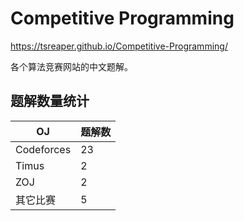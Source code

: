 # Competitive Programming

https://tsreaper.github.io/Competitive-Programming/

各个算法竞赛网站的中文题解。

## 题解数量统计

|OJ        |题解数|
|----------|-----|
|Codeforces|23   |
|Timus     |2    |
|ZOJ       |2    |
|其它比赛   |5    |

